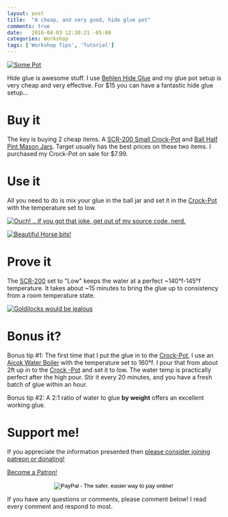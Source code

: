 ```yaml
---
layout: post
title:  "A cheap, and very good, hide glue pot"
comments: true
date:   2016-04-03 12:30:21 -05:00
categories: Workshop
tags: ['Workshop Tips', 'Tutorial']
---
```


[![Some Pot](/assets/GluePot/Thumbnails/GluePot.jpg)](/assets/GluePot/GluePot.jpg)

Hide glue is awesome stuff. I use [Behlen Hide Glue](http://www.amazon.com/Ground-Hide-Glue-1-Pound/dp/B003AYTJSC) and my glue pot setup is very cheap and very effective. For $15 you can have a fantastic hide glue setup...

<!--more-->

# Buy it

The key is buying 2 cheap items. A [SCR-200 Small Crock-Pot](http://www.target.com/p/crock-pot-2-quart-manual-slow-cooker-scr200/-/A-16799398) and [Ball Half Pint Mason Jars](http://www.target.com/p/ball-half-pint-8-oz-mason-jar-set-of-12/-/A-14898081). Target usually has the best prices on these two items. I purchased my Crock-Pot on sale for $7.99.

# Use it

All you need to do is mix your glue in the ball jar and set it in the [Crock-Pot](http://www.target.com/p/crock-pot-2-quart-manual-slow-cooker-scr200/-/A-16799398) with the temperature set to low.

[![Ouch! .. if you got that joke, get out of my source code, nerd.](/assets/GluePot/Thumbnails/BallShot.jpg)](/assets/GluePot/BallShot.jpg)

[![Beautiful Horse bits!](/assets/GluePot/Thumbnails/Glueshot.jpg)](/assets/GluePot/Glueshot.jpg)

# Prove it

The [SCR-200](http://www.target.com/p/crock-pot-2-quart-manual-slow-cooker-scr200/-/A-16799398) set to "Low" keeps the water at a perfect ~140°f-145°f temperature. It takes about ~15 minutes to bring the glue up to consistency from a room temperature state.

[![Goldilocks would be jealous](/assets/GluePot/Thumbnails/Temperature.jpg)](/assets/GluePot/Temperature.jpg)

# Bonus it?

Bonus tip #1: The first time that I put the glue in to the [Crock-Pot](http://www.target.com/p/crock-pot-2-quart-manual-slow-cooker-scr200/-/A-16799398), I use an [Aicok Water Boiler](http://www.amazon.com/Aicok-1-7-liter-Variable-Temperature-Stainless/dp/B018Z6Q9A0?ie=UTF8&psc=1&redirect=true&ref_=oh_aui_detailpage_o00_s01) with the temperature set to 160°f. I pour that from about 2ft up in to the [Crock -Pot](http://www.target.com/p/crock-pot-2-quart-manual-slow-cooker-scr200/-/A-16799398) and set it to low. The water temp is practically perfect after the high pour. Stir it every 20 minutes, and you have a fresh batch of glue within an hour.

Bonus tip #2: A 2:1 ratio of water to glue **by weight** offers an excellent working glue.

# Support me!

If you appreciate the information presented then <a href="/DonateNow/">please consider joining patreon or donating!</a>

<a href="https://www.patreon.com/bePatron?u=7465992" data-patreon-widget-type="become-patron-button">Become a Patron!</a><script async src="https://c6.patreon.com/becomePatronButton.bundle.js"></script>
 
<form style="text-align: center;" action="https://www.paypal.com/cgi-bin/webscr" method="post" target="_top">
<input type="hidden" name="cmd" value="_s-xclick">
<input type="hidden" name="hosted_button_id" value="BR247JAZBTUJJ">
<input type="image" src="https://www.paypalobjects.com/en_US/i/btn/btn_donateCC_LG.gif" border="0" name="submit" alt="PayPal - The safer, easier way to pay online!">
<img alt="" border="0" src="https://www.paypalobjects.com/en_US/i/scr/pixel.gif" width="1" height="1">
</form>

If you have any questions or comments, please comment below! I read every comment and respond to most.